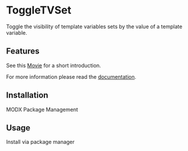 # ToggleTVSet

Toggle the visibility of template variables sets by the value of a template
variable.

## Features

See this [Movie](https://cdn.rawgit.com/Jako/ToggleTVSet/607c7004/docs/introduction.mp4) for a short 
introduction.

For more information please read the [documentation](https://jako.github.io/ToggleTVSet/).

## Installation

MODX Package Management

## Usage

Install via package manager
